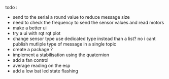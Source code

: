 

todo : 
- send to the serial a round value to reduce message size
- need to check the frequency to send the sensor values and read motors 
- make a better ui 
- try a ui with rqt rqt plot
- change sensor type use dedicated type instead than a list? no i cant publish mutliple type of message in a single topic
- create a package ?
- implement a stabilisation using the quaternion 
- add a fan control
- average reading on the esp
- add a low bat led state flashing
